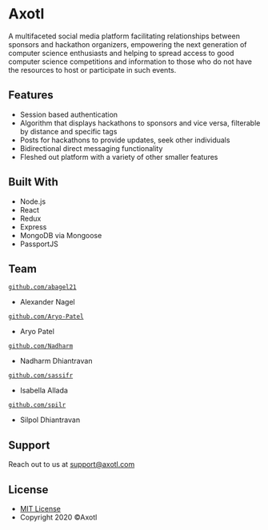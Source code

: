 # Axotl
A multifaceted social media platform facilitating relationships between sponsors and hackathon organizers, 
empowering the next generation of computer science enthusiasts and helping to spread access to good computer 
science competitions and information to those who do not have the resources to host or participate in such events.

## Features
- Session based authentication
- Algorithm that displays hackathons to sponsors and vice versa, filterable by distance and specific tags
- Posts for hackathons to provide updates, seek other individuals
- Bidirectional direct messaging functionality
- Fleshed out platform with a variety of other smaller features

## Built With
- Node.js
- React
- Redux
- Express
- MongoDB via Mongoose
- PassportJS

## Team
<a href="http://github.com/abagel21?s=200" target="_blank">`github.com/abagel21`</a>
- Alexander Nagel

<a href="http://github.com/Aryo-Patel?s=200" target="_blank">`github.com/Aryo-Patel`</a>
- Aryo Patel

<a href="http://github.com/Nadharm?s=200" target="_blank">`github.com/Nadharm`</a>
- Nadharm Dhiantravan

<a href="http://github.com/sassifr?s=200" target="_blank">`github.com/sassifr`</a>
- Isabella Allada

<a href="http://github.com/spilr?s=200" target="_blank">`github.com/spilr`</a>
- Silpol Dhiantravan


## Support
Reach out to us at support@axotl.com

## License
- [MIT License](https://opensource.org/licenses/mit-license.php)
- Copyright 2020 ©Axotl
